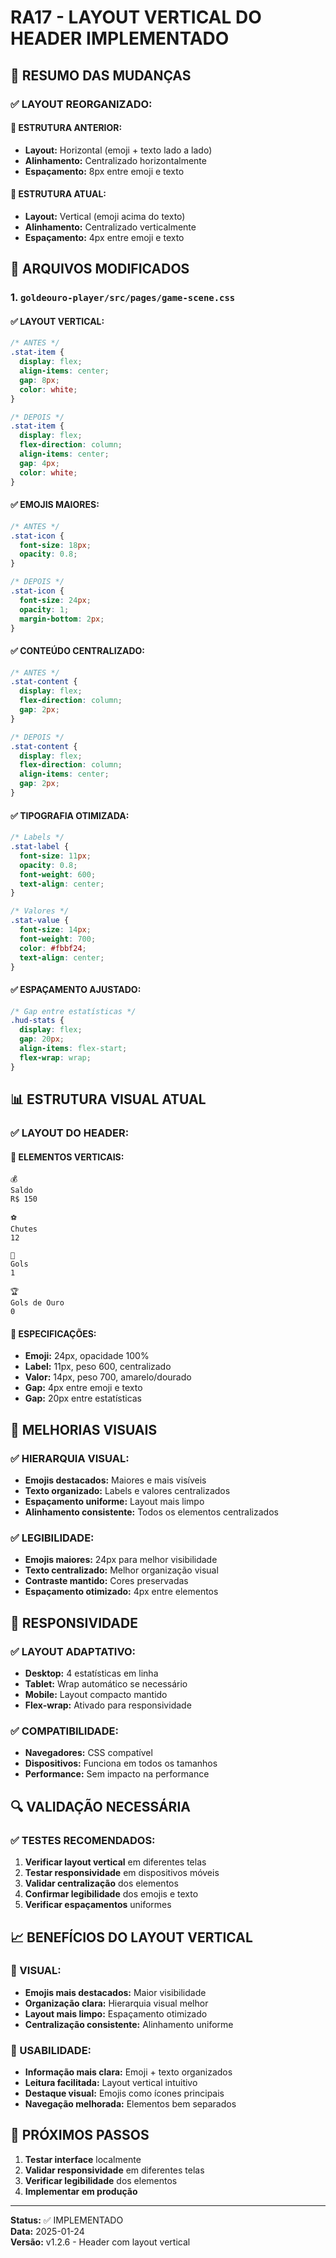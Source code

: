 # **RA17 - LAYOUT VERTICAL DO HEADER IMPLEMENTADO**

## **🎯 RESUMO DAS MUDANÇAS**

### **✅ LAYOUT REORGANIZADO:**

#### **🎨 ESTRUTURA ANTERIOR:**
- **Layout:** Horizontal (emoji + texto lado a lado)
- **Alinhamento:** Centralizado horizontalmente
- **Espaçamento:** 8px entre emoji e texto

#### **🎨 ESTRUTURA ATUAL:**
- **Layout:** Vertical (emoji acima do texto)
- **Alinhamento:** Centralizado verticalmente
- **Espaçamento:** 4px entre emoji e texto

## **🔧 ARQUIVOS MODIFICADOS**

### **1. `goldeouro-player/src/pages/game-scene.css`**

#### **✅ LAYOUT VERTICAL:**
```css
/* ANTES */
.stat-item {
  display: flex;
  align-items: center;
  gap: 8px;
  color: white;
}

/* DEPOIS */
.stat-item {
  display: flex;
  flex-direction: column;
  align-items: center;
  gap: 4px;
  color: white;
}
```

#### **✅ EMOJIS MAIORES:**
```css
/* ANTES */
.stat-icon {
  font-size: 18px;
  opacity: 0.8;
}

/* DEPOIS */
.stat-icon {
  font-size: 24px;
  opacity: 1;
  margin-bottom: 2px;
}
```

#### **✅ CONTEÚDO CENTRALIZADO:**
```css
/* ANTES */
.stat-content {
  display: flex;
  flex-direction: column;
  gap: 2px;
}

/* DEPOIS */
.stat-content {
  display: flex;
  flex-direction: column;
  align-items: center;
  gap: 2px;
}
```

#### **✅ TIPOGRAFIA OTIMIZADA:**
```css
/* Labels */
.stat-label {
  font-size: 11px;
  opacity: 0.8;
  font-weight: 600;
  text-align: center;
}

/* Valores */
.stat-value {
  font-size: 14px;
  font-weight: 700;
  color: #fbbf24;
  text-align: center;
}
```

#### **✅ ESPAÇAMENTO AJUSTADO:**
```css
/* Gap entre estatísticas */
.hud-stats {
  display: flex;
  gap: 20px;
  align-items: flex-start;
  flex-wrap: wrap;
}
```

## **📊 ESTRUTURA VISUAL ATUAL**

### **✅ LAYOUT DO HEADER:**

#### **🎨 ELEMENTOS VERTICAIS:**
```
💰
Saldo
R$ 150

⚽
Chutes
12

🥅
Gols
1

🏆
Gols de Ouro
0
```

#### **🎨 ESPECIFICAÇÕES:**
- **Emoji:** 24px, opacidade 100%
- **Label:** 11px, peso 600, centralizado
- **Valor:** 14px, peso 700, amarelo/dourado
- **Gap:** 4px entre emoji e texto
- **Gap:** 20px entre estatísticas

## **🎨 MELHORIAS VISUAIS**

### **✅ HIERARQUIA VISUAL:**
- **Emojis destacados:** Maiores e mais visíveis
- **Texto organizado:** Labels e valores centralizados
- **Espaçamento uniforme:** Layout mais limpo
- **Alinhamento consistente:** Todos os elementos centralizados

### **✅ LEGIBILIDADE:**
- **Emojis maiores:** 24px para melhor visibilidade
- **Texto centralizado:** Melhor organização visual
- **Contraste mantido:** Cores preservadas
- **Espaçamento otimizado:** 4px entre elementos

## **📱 RESPONSIVIDADE**

### **✅ LAYOUT ADAPTATIVO:**
- **Desktop:** 4 estatísticas em linha
- **Tablet:** Wrap automático se necessário
- **Mobile:** Layout compacto mantido
- **Flex-wrap:** Ativado para responsividade

### **✅ COMPATIBILIDADE:**
- **Navegadores:** CSS compatível
- **Dispositivos:** Funciona em todos os tamanhos
- **Performance:** Sem impacto na performance

## **🔍 VALIDAÇÃO NECESSÁRIA**

### **✅ TESTES RECOMENDADOS:**
1. **Verificar layout vertical** em diferentes telas
2. **Testar responsividade** em dispositivos móveis
3. **Validar centralização** dos elementos
4. **Confirmar legibilidade** dos emojis e texto
5. **Verificar espaçamentos** uniformes

## **📈 BENEFÍCIOS DO LAYOUT VERTICAL**

### **🎯 VISUAL:**
- **Emojis mais destacados:** Maior visibilidade
- **Organização clara:** Hierarquia visual melhor
- **Layout mais limpo:** Espaçamento otimizado
- **Centralização consistente:** Alinhamento uniforme

### **🎯 USABILIDADE:**
- **Informação mais clara:** Emoji + texto organizados
- **Leitura facilitada:** Layout vertical intuitivo
- **Destaque visual:** Emojis como ícones principais
- **Navegação melhorada:** Elementos bem separados

## **📝 PRÓXIMOS PASSOS**

1. **Testar interface** localmente
2. **Validar responsividade** em diferentes telas
3. **Verificar legibilidade** dos elementos
4. **Implementar em produção**

---

**Status:** ✅ IMPLEMENTADO  
**Data:** 2025-01-24  
**Versão:** v1.2.6 - Header com layout vertical
